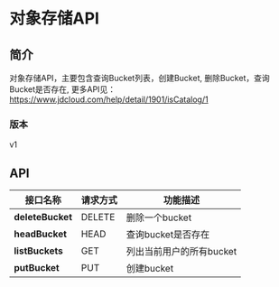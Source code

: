 # 对象存储API


## 简介
对象存储API，主要包含查询Bucket列表，创建Bucket, 删除Bucket，查询Bucket是否存在, 更多API见：https://www.jdcloud.com/help/detail/1901/isCatalog/1


### 版本
v1


## API
接口名称|请求方式|功能描述
---|---|---
**deleteBucket**|DELETE|删除一个bucket
**headBucket**|HEAD|查询bucket是否存在
**listBuckets**|GET|列出当前用户的所有bucket
**putBucket**|PUT|创建bucket

